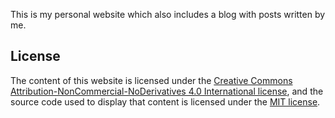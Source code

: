 This is my personal website which also includes a blog with posts written by me.

## License

The content of this website is licensed under the [Creative Commons Attribution-NonCommercial-NoDerivatives 4.0 International license](https://creativecommons.org/licenses/by-nc-nd/4.0/), and the source code used to display that content is licensed under the [MIT license](LICENSE.txt).
